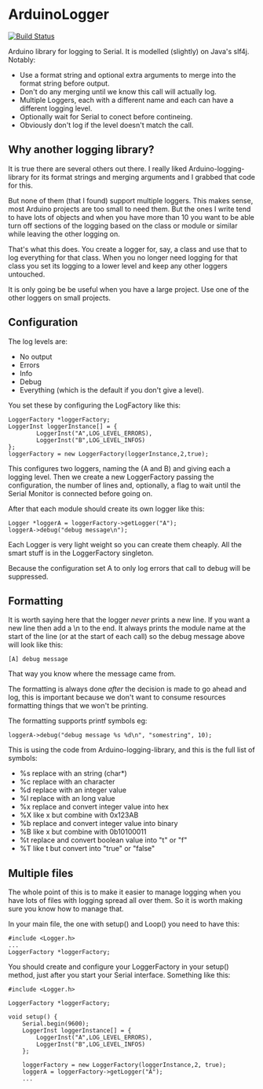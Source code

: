 # ArduinoLogger

[![Build Status](https://travis-ci.org/oxullo/Arduino-MAX30100.svg?branch=master)](https://travis-ci.org/oxullo/Arduino-MAX30100)

Arduino library for logging to Serial. It is modelled (slightly) on Java's slf4j. Notably:

 * Use a format string and optional extra arguments to merge into the format string before output.
 * Don't do any merging until we know this call will actually log.
 * Multiple Loggers, each with a different name and each can have a different logging level.
 * Optionally wait for Serial to conect before contineing.
 * Obviously don't log if the level doesn't match the call.
 
## Why another logging library?

It is true there are several others out there. I really liked Arduino-logging-library for its format strings and merging arguments and I grabbed that code for this.

But none of them (that I found) support multiple loggers. This makes sense, most Arduino projects are too small to need them. But the ones I write tend to have lots of objects and when you have more than 10 you want to be able turn off sections of the logging based on the class or module or similar while leaving the other logging on.

That's what this does. You create a logger for, say, a class and use that to log everything for that class. When you no longer need logging for that class you set its logging to a lower level and keep any other loggers untouched.

It is only going be be useful when you have a large project. Use one of the other loggers on small projects.

## Configuration 
 
The log levels are:

 * No output
 * Errors
 * Info
 * Debug
 * Everything (which is the default if you don't give a level).

You set these by configuring the LogFactory like this:

```
LoggerFactory *loggerFactory;
LoggerInst loggerInstance[] = {
		LoggerInst("A",LOG_LEVEL_ERRORS),
		LoggerInst("B",LOG_LEVEL_INFOS)
};
loggerFactory = new LoggerFactory(loggerInstance,2,true);
```

This configures two loggers, naming the (A and B) and giving each a logging level. Then we create a new LoggerFactory passing the configuration, the number of lines and, optionally, a flag to wait until the Serial Monitor is connected before going on.

After that each module should create its own logger like this:

```
Logger *loggerA = loggerFactory->getLogger("A");
loggerA->debug("debug message\n");
```

Each Logger is very light weight so you can create them cheaply. All the smart stuff is in the LoggerFactory singleton.

Because the configuration set A to only log errors that call to debug will be suppressed.

## Formatting

It is worth saying here that the logger *never* prints a new line. If you want a new line then add a \\n to the end. It always prints the module name at the start of the line (or at the start of each call) so the debug message above will look like this:

```
[A] debug message
```

That way you know where the message came from.

The formatting is always done *after* the decision is made to go ahead and log, this is important because we don't want to consume resources formatting things that we won't be printing.

The formatting supports printf symbols eg:

```
loggerA->debug("debug message %s %d\n", "somestring", 10);
```

This is using the code from Arduino-logging-library, and this is the full list of symbols:

 * %s replace with an string (char*)
 * %c replace with an character
 * %d replace with an integer value
 * %l replace with an long value
 * %x replace and convert integer value into hex
 * %X like x but combine with 0x123AB
 * %b replace and convert integer value into binary
 * %B like x but combine with 0b10100011
 * %t replace and convert boolean value into "t" or "f"
 * %T like t but convert into "true" or "false"

## Multiple files

The whole point of this is to make it easier to manage logging when you have lots of files with logging spread all over them. So it is worth making sure you know how to manage that.

In your main file, the one with setup() and Loop() you need to have this:
```
#include <Logger.h>
...
LoggerFactory *loggerFactory;
```

You should create and configure your LoggerFactory in your setup() method, just after you start your Serial interface. Something like this:

```
#include <Logger.h>

LoggerFactory *loggerFactory;

void setup() {
	Serial.begin(9600);
	LoggerInst loggerInstance[] = {
		LoggerInst("A",LOG_LEVEL_ERRORS),
		LoggerInst("B",LOG_LEVEL_INFOS)
	};

	loggerFactory = new LoggerFactory(loggerInstance,2, true);
	loggerA = loggerFactory->getLogger("A");
	...
```
